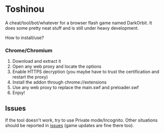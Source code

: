 Toshinou
==========
A cheat/tool/bot/whatever for a browser flash game named DarkOrbit.
It does some pretty neat stuff and is still under heavy development.

How to install/use?

### Chrome/Chromium
1. Download and extract it
2. Open any web proxy and locate the options
3. Enable HTTPS decryption (you maybe have to trust the certification and restart the proxy)
4. Install the addon through chrome://extensions
5. Use any web proxy to replace the main.swf and preloader.swf
6. Enjoy!

Issues
----------
If the tool doesn't work, try to use Private mode/Incognito.
Other situations should be reported in [issues](../../issues) (game updates are fine there too).
